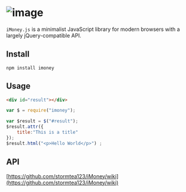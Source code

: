 ![image](https://cloud.githubusercontent.com/assets/1193966/16918697/33f07cb4-4d39-11e6-85c3-6d14a0bfd64d.png)
===========================================================================

`iMoney.js` is a minimalist JavaScript library for modern browsers  with a largely jQuery-compatible API.

## Install

```
npm install imoney
```

## Usage


```html
<div id="result"></div>
```

```js
var $ = require("imoney");

var $result = $("#result");
$result.attr({
    title:"This is a title"
});
$result.html("<p>Hello World</p>") ;
```

## API

[https://github.com/stormtea123/iMoney/wiki](https://github.com/stormtea123/iMoney/wiki)